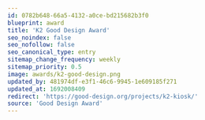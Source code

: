 ```yaml
---
id: 0782b648-66a5-4132-a0ce-bd215682b3f0
blueprint: award
title: 'K2 Good Design Award'
seo_noindex: false
seo_nofollow: false
seo_canonical_type: entry
sitemap_change_frequency: weekly
sitemap_priority: 0.5
image: awards/k2-good-design.png
updated_by: 481974df-e3f1-46c6-9945-1e609185f271
updated_at: 1692008409
redirect: 'https://good-design.org/projects/k2-kiosk/'
source: 'Good Design Award'
---
```

